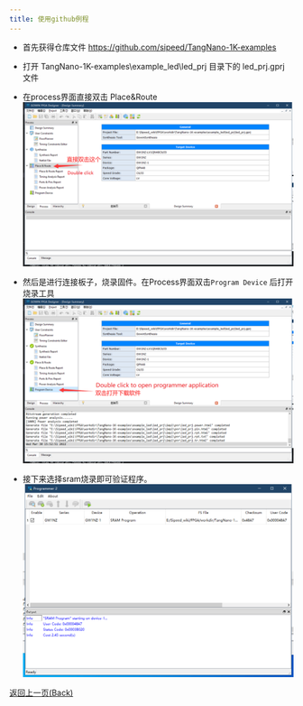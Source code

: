 ```yaml
---
title: 使用github例程
---
```


- 首先获得仓库文件 https://github.com/sipeed/TangNano-1K-examples

- 打开 TangNano-1K-examples\example_led\led_prj 目录下的 led_prj.gprj 文件
  
- 在process界面直接双击  Place&Route
    ![](./assets/github_nano1K_place&route.png)
    
- 然后是进行连接板子，烧录固件。在Process界面双击`Program Device` 后打开烧录工具
    ![](./assets/Open_Programmer_nano_1k.png)

- 接下来选择sram烧录即可验证程序。
    ![](./assets/Success_led_nano_1k.png)



<p id="back">
    <a href="#" onClick="javascript :history.back(-1);">返回上一页(Back)</a>
</p>